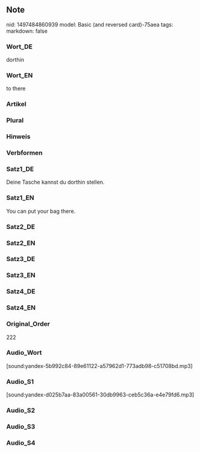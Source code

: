 ## Note
nid: 1497484860939
model: Basic (and reversed card)-75aea
tags: 
markdown: false

### Wort_DE
dorthin

### Wort_EN
to there

### Artikel


### Plural


### Hinweis


### Verbformen


### Satz1_DE
Deine Tasche kannst du dorthin stellen.

### Satz1_EN
You can put your bag there.

### Satz2_DE


### Satz2_EN


### Satz3_DE


### Satz3_EN


### Satz4_DE


### Satz4_EN


### Original_Order
222

### Audio_Wort
[sound:yandex-5b992c84-89e61122-a57962d1-773adb98-c51708bd.mp3]

### Audio_S1
[sound:yandex-d025b7aa-83a00561-30db9963-ceb5c36a-e4e79fd6.mp3]

### Audio_S2


### Audio_S3


### Audio_S4

